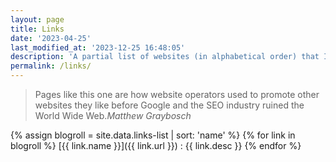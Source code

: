 ```yaml
---
layout: page
title: Links
date: '2023-04-25'
last_modified_at: '2023-12-25 16:48:05'
description: 'A partial list of websites (in alphabetical order) that I consistently follow, mostly through RSS. In the past I would have called this page ‘Blogroll’.'
permalink: /links/
---
```

> Pages like this one are how website operators used to promote other websites they like before Google and the SEO industry ruined the World Wide Web.<cite>Matthew Graybosch</cite>

{% assign blogroll = site.data.links-list | sort: 'name' %}
{% for link in blogroll %}
[{{ link.name }}]({{ link.url }})
: {{ link.desc }}
{% endfor %}